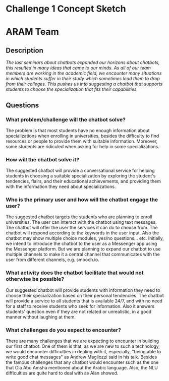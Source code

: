 # Challenge 1 Concept Sketch

# ARAM Team

## Description

*The last seminars about chatbots expanded our horizons about chatbots, this resulted in many ideas that came to our minds. As all of our team members are working in the academic field, we encounter many situations in which students suffer in their study which sometimes lead them to drop from their colleges. 
This pushes us into suggesting a chatbot that supports students to choose the specialization that fits their capabilities.*


## Questions

### What problem/challenge will the chatbot solve? 

The problem is that most students have no enough information about specializations when enrolling in universities, besides the difficulty to find resources or people to provide them with suitable information. Moreover, some students are ridiculed when asking for help in some specializations.

### How will the chatbot solve it? 

The suggested chatbot will provide a conversational service for helping students in choosing a suitable specialization by exploring the student's tendencies, flairs, and their educational achievements, and providing them with the information they need about specializations.

### Who is the primary user and how will the chatbot engage the user?

The suggested chatbot targets the students who are planning to enroll universities.
The user can interact with the chatbot using text messages. The chatbot will offer the user the services it can do to choose from. The chatbot will respond according to the keywords in the user input. Also the chatbot may show multiple choice modules, yes/no questions… etc.
Initially, we intend to introduce the chatbot to the user as a Messenger app using the Messenger platform. But we are planning to expand our chatbot to use multiple channels to make it a central channel that communicates with the user from different channels, e.g. smooch.io.


### What activity does the chatbot facilitate that would not otherwise be possible? 

Our suggested chatbot will provide students with information they need to choose their specialization based on their personal tendencies.
The chatbot will provide a service to all students that is available 24/7, and with no need for a staff to receive students who seek for information. Also it answers students' question even if they are not related or unrealistic, in a good manner without laughing at them.


### What challenges do you expect to encounter?

There are many challenges that we are expecting to encounter in building our first chatbot. One of them is that, as we are new to such a technology, we would encounter difficulties in dealing with it, especially, "being able to write good chat messages" as Andrew Magliozzi said in his talk. Besides the famous challenges that any chatbot would encounter such as the one that Ola Abu Amsha mentioned about the Arabic language. Also, the NLU difficulties are quite hard to deal with as Alan showed.